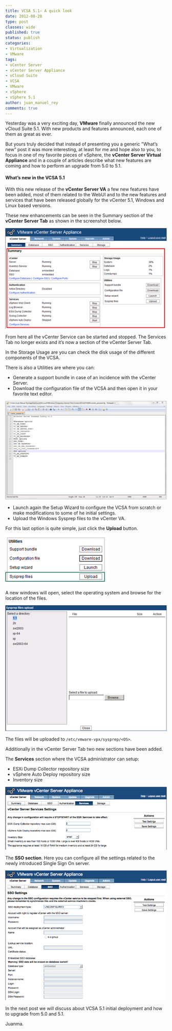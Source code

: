 ```yaml
---
title: VCSA 5.1– A quick look
date: 2012-08-28
type: post
classes: wide
published: true
status: publish
categories:
- Virtualization
- VMware
tags:
- vCenter Server
- vCenter Server Appliance
- vCloud Suite
- VCSA
- VMware
- vSphere
- vSphere 5.1
author: juan_manuel_rey
comments: true
---
```


Yesterday was a very exciting day, **VMware** finally announced the new vCloud Suite 5.1. With new products and features announced, each one of them as great as ever.

But yours truly decided that instead of presenting you a generic "What’s new” post it was more interesting, at least for me and hope also to you, to focus in one of my favorite pieces of vSphere, the **vCenter Server Virtual Appliance** and in a couple of articles describe what new features are coming and how to perform an upgrade from 5.0 to 5.1.

#### What’s new in the VCSA 5.1

With this new release of the **vCenter Server VA** a few new features have been added, most of them related to the WebUI and to the new features and services that have been released globally for the vCenter 5.1, Windows and Linux based versions.

These new enhancements can be seen in the Summary section of the **vCenter Server Tab** as shown in the screenshot below.

[![](/assets/images/vcsa_summary.png "vCSA Summary")]({{site.url}}/assets/images/vcsa_summary.png)

From here all the vCenter Service can be started and stopped. The Services Tab no longer exists and it’s now a section of the vCenter Server Tab.

In the Storage Usage are you can check the disk usage of the different components of the VCSA.

There is also a Utilities are where you can:

-   Generate a support bundle in case of an incidence with the vCenter Server.
-   Download the configuration file of the VCSA and then open it in your favorite text editor.

[![](/assets/images/vcsa_config_file.png "vCSA configuration file")]({{site.url}}/assets/images/vcsa_config_file.png)

-   Launch again the Setup Wizard to configure the VCSA from scratch or make modifications to some of he initial settings.
-   Upload the Windows Sysprep files to the vCenter VA.

For this last option is quite simple, just click the **Upload** button.

[![](/assets/images/vcsa_upload_sysprep_files.png "Upload Sysprep files")]({{site.url}}/assets/images/vcsa_upload_sysprep_files.png)

A new windows will open, select the operating system and browse for the location of the files.

[![](/assets/images/sysprep_files_upload_screen.png "Select Sysprep files OS")]({{site.url}}/assets/images/sysprep_files_upload_screen.png)

The files will be uploaded to `/etc/vmware-vpx/sysprep/<OS>`.

Additionally in the vCenter Server Tab two new sections have been added.

The **Services** section where the VCSA administrator can setup:

-   ESXi Dump Collector repository size
-   vSphere Auto Deploy repository size
-   Inventory size

[![](/assets/images/vcsa_vc_services.png "vCenter Services")]({{site.url}}/assets/images/vcsa_vc_services.png)

The **SSO section**. Here you can configure all the settings related to the newly introduced Single Sign On server.

[![](/assets/images/vcsa_sso_settings.png "vCSA SSO settings")]({{site.url}}/assets/images/vcsa_sso_settings.png)

In the next post we will discuss about VCSA 5.1 initial deployment and how to upgrade from 5.0 and 5.1.

Juanma.
